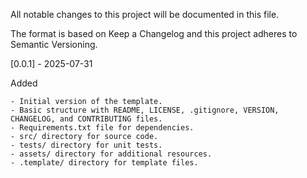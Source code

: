 All notable changes to this project will be documented in this file.

The format is based on Keep a Changelog
and this project adheres to Semantic Versioning.

[0.0.1] - 2025-07-31

Added

    - Initial version of the template.
    - Basic structure with README, LICENSE, .gitignore, VERSION, CHANGELOG, and CONTRIBUTING files.
    - Requirements.txt file for dependencies.
    - src/ directory for source code.
    - tests/ directory for unit tests.
    - assets/ directory for additional resources.
    - .template/ directory for template files.